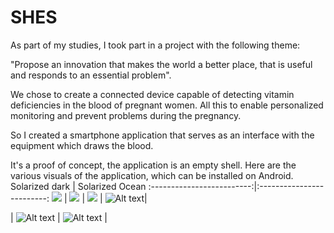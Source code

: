# SHES
As part of my studies, I took part in a project with the following theme:

"Propose an innovation that makes the world a better place, that is useful and responds to an essential problem".

We chose to create a connected device capable of detecting vitamin deficiencies in the blood of pregnant women. All this to enable personalized monitoring and prevent problems during the pregnancy.

So I created a smartphone application that serves as an interface with the equipment which draws the blood.

It's a proof of concept, the application is an empty shell.
Here are the various visuals of the application, which can be installed on Android.
Solarized dark             |  Solarized Ocean
:-------------------------:|:-------------------------:
![](https://github.com/Damien-OLLIER/SHES/blob/master/1687106719997.jpg)  |  ![](https://github.com/Damien-OLLIER/SHES/blob/master/1687106719997.jpg)
| ![](https://github.com/Damien-OLLIER/SHES/blob/master/1687106719997.jpg) | ![Alt text](https://github.com/Damien-OLLIER/SHES/blob/master/1687106720027.jpg)|

| ![Alt text](https://github.com/Damien-OLLIER/SHES/blob/master/1687106720006.jpg) | ![Alt text](https://github.com/Damien-OLLIER/SHES/blob/master/1687106720018.jpg) |




